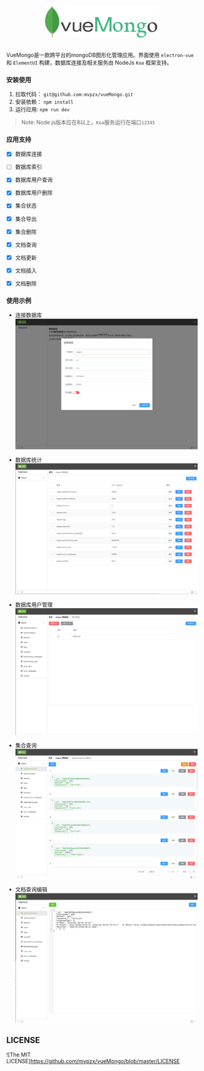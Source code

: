 <p align="center">
    <img width="300" src="./pictures/vueMongo.svg" alt="logo">
</p>

<h2 align="center"></h2>

VueMongo是一款跨平台的mongoDB图形化管理应用。界面使用 `electron-vue` 和 `ElementUI` 构建，数据库连接及相关服务由 NodeJs `Koa`
 框架支持。

### 安装使用
1. 拉取代码： `git@github.com:mvpzx/vueMongo.git`
2. 安装依赖： `npm install`
3. 运行应用:  `npm run dev`

> Note: Node.js版本应在8以上，`Koa`服务运行在端口`12345`

### 应用支持
- [x] 数据库连接
- [ ] 数据库索引
- [x] 数据库用户查询
- [x] 数据库用户删除

- [x] 集合状态
- [x] 集合导出
- [x] 集合删除

- [x] 文档查询
- [x] 文档更新
- [x] 文档插入
- [x] 文档删除

### 使用示例

- 连接数据库
![连接数据库](./pictures/connect.png)

- 数据库统计
![数据库统计](./pictures/db.png)

- 数据库用户管理
![数据库用户管理](./pictures/user.png)

- 集合查询
![集合查询](./pictures/collection.png)

- 文档查询编辑
![文档](./pictures/document.png)

## LICENSE
![The MIT LICENSE]https://github.com/mvpzx/vueMongo/blob/master/LICENSE

